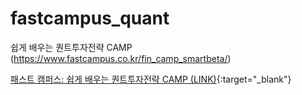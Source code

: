 # fastcampus_quant
쉽게 배우는 퀀트투자전략 CAMP (https://www.fastcampus.co.kr/fin_camp_smartbeta/)

[패스트 캠퍼스: 쉽게 배우는 퀀트투자전략 CAMP (LINK)](https://www.fastcampus.co.kr/fin_camp_smartbeta/){:target="_blank"}
